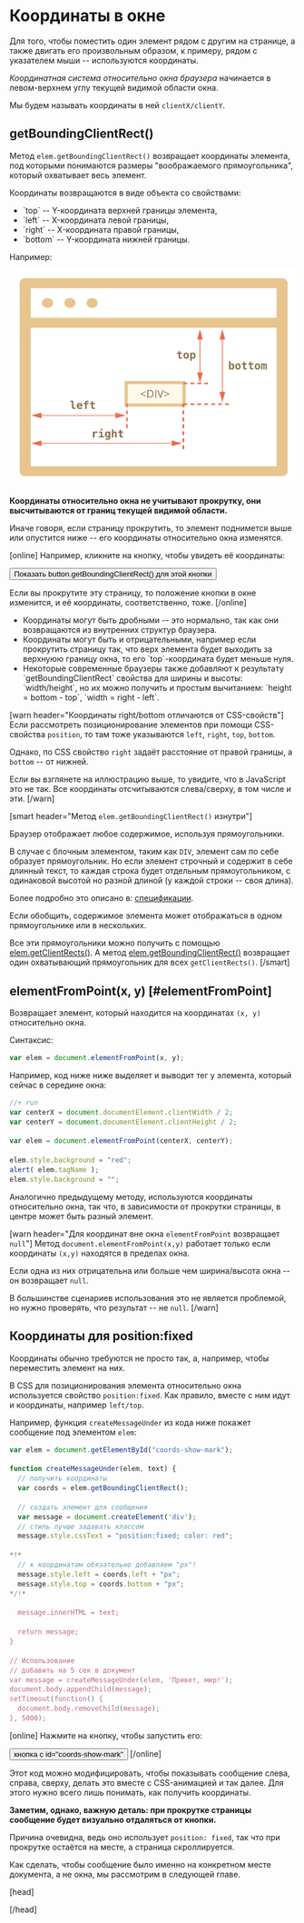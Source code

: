 # Координаты в окне

Для того, чтобы поместить один элемент рядом с другим на странице, а также двигать его произвольным образом, к примеру, рядом с указателем мыши -- используются координаты.

*Координатная система относительно окна браузера* начинается в левом-верхнем углу текущей видимой области окна.

Мы будем называть координаты в ней `clientX/clientY`.


## getBoundingClientRect()

Метод `elem.getBoundingClientRect()` возвращает координаты элемента, под которыми понимаются размеры "воображаемого прямоугольника", который охватывает весь элемент.

Координаты возвращаются в виде объекта со свойствами:
<ul>
<li>`top` -- Y-координата верхней границы элемента,</li>
<li>`left` -- X-координата левой границы,</li>
<li>`right` -- X-координата правой границы,</li>
<li>`bottom` -- Y-координата нижней границы.</li>
</ul>

Например:

<img src="coords.svg">

**Координаты относительно окна не учитывают прокрутку, они высчитываются от границ текущей видимой области.**

Иначе говоря, если страницу прокрутить, то элемент поднимется выше или опустится ниже -- его координаты относительно окна изменятся.

[online]
Например, кликните на кнопку, чтобы увидеть её координаты:

<input id="brTest" type="button" value="Показать button.getBoundingClientRect() для этой кнопки" onclick='showRect(this)'/>

<script>
function showRect(elem) {
  var r = elem.getBoundingClientRect()
  alert("{top:"+r.top+", left:"+r.left+", right:"+r.right+", bottom:"+ r.bottom + "}");
}
</script>

Если вы прокрутите эту страницу, то положение кнопки в окне изменится, и её координаты, соответственно, тоже. 
[/online]

<ul>
<li>Координаты могут быть дробными -- это нормально, так как они возвращаются из внутренних структур браузера.</li>
<li>Координаты могут быть и отрицательными, например если прокрутить страницу так, что верх элемента будет выходить за верхнуюю границу окна, то его `top`-координата будет меньше нуля.</li>
<li>Некоторые современные браузеры также добавляют к результату `getBoundingClientRect` свойства для ширины и высоты: `width/height`, но их можно получить и простым вычитанием: `height = bottom - top`, `width = right - left`.</li>
</ul>

[warn header="Координаты right/bottom отличаются от CSS-свойств"]
Если рассмотреть позиционирование элементов при помощи CSS-свойства `position`, то там тоже указываются `left`, `right`, `top`, `bottom`.

Однако, по CSS свойство `right` задаёт расстояние от правой границы, а `bottom` -- от нижней.

Если вы взглянете на иллюстрацию выше, то увидите, что в JavaScript это не так. Все координаты отсчитываются слева/сверху, в том числе и эти.
[/warn]


[smart header="Метод `elem.getBoundingClientRect()` изнутри"]

Браузер отображает любое содержимое, используя прямоугольники. 

В случае с блочным элементом, таким как `DIV`, элемент сам по себе образует прямоугольник. Но если элемент строчный и содержит в себе длинный текст, то каждая строка будет отдельным прямоугольником, с одинаковой высотой но разной длиной (у каждой строки -- своя длина).

Более подробно это описано в: <a href="http://www.w3.org/TR/CSS21/visuren.html#anonymous-block-level">спецификации</a>.

Если обобщить, содержимое элемента может отображаться в одном прямоугольнике или в нескольких.

Все эти прямоугольники можно получить с помощью [elem.getClientRects()](https://developer.mozilla.org/en/DOM/element.getClientRects). А метод [elem.getBoundingClientRect()](https://developer.mozilla.org/en/DOM/element.getBoundingClientRect) возвращает один охватывающий прямоугольник для всех `getClientRects()`.
[/smart]


## elementFromPoint(x, y) [#elementFromPoint]

Возвращает элемент, который находится на координатах `(x, y)` относительно окна.

Синтаксис:

```js
var elem = document.elementFromPoint(x, y);
```

Например, код ниже ниже выделяет и выводит тег у элемента, который сейчас в середине окна:

```js
//+ run
var centerX = document.documentElement.clientWidth / 2;
var centerY = document.documentElement.clientHeight / 2;

var elem = document.elementFromPoint(centerX, centerY);

elem.style.background = "red";
alert( elem.tagName );
elem.style.background = "";
```

Аналогично предыдущему методу, используются координаты относительно окна, так что, в зависимости от прокрутки страницы, в центре может быть разный элемент.

[warn header="Для координат вне окна `elementFromPoint` возвращает `null`"]
Метод `document.elementFromPoint(x,y)` работает только если координаты `(x,y)` находятся в пределах окна.

Если одна из них отрицательна или больше чем ширина/высота окна -- он возвращает `null`.

В большинстве сценариев использования это не является проблемой, но нужно проверять, что результат -- не `null`.
[/warn] 


## Координаты для position:fixed

Координаты обычно требуются не просто так, а, например, чтобы переместить элемент на них.

В CSS для позиционирования элемента относительно окна используется свойство `position:fixed`. Как правило, вместе с ним идут и координаты, например `left/top`.

Например, функция `createMessageUnder` из кода ниже покажет сообщение под элементом `elem`:

```js
var elem = document.getElementById("coords-show-mark");

function createMessageUnder(elem, text) {
  // получить координаты
  var coords = elem.getBoundingClientRect();

  // создать элемент для сообщения
  var message = document.createElement('div');
  // стиль лучше задавать классом
  message.style.cssText = "position:fixed; color: red";

*!*
  // к координатам обязательно добавляем "px"!
  message.style.left = coords.left + "px";
  message.style.top = coords.bottom + "px";
*/!*

  message.innerHTML = text;

  return message;
}

// Использование
// добавить на 5 сек в документ
var message = createMessageUnder(elem, 'Привет, мир!');
document.body.appendChild(message);
setTimeout(function() {
  document.body.removeChild(message);
}, 5000);
```

[online]
Нажмите на кнопку, чтобы запустить его:

<button id="coords-show-mark">кнопка с id="coords-show-mark"</button>
[/online]

Этот код можно модифицировать, чтобы показывать сообщение слева, справа, сверху, делать это вместе с CSS-анимацией и так далее. Для этого нужно всего лишь понимать, как получить координаты.

**Заметим, однако, важную деталь: при прокрутке страницы сообщение будет визуально отдаляться от кнопки.**

Причина очевидна, ведь оно использует `position: fixed`, так что при прокрутке остаётся на месте, а страница скроллируется. 

Как сделать, чтобы сообщение было именно на конкретном месте документа, а не окна, мы рассмотрим в следующей главе.


[head]
<script>
document.addEventListener('DOMContentLoaded', function() {

document.getElementById('coords-show-mark').onclick = function() {
var elem = document.getElementById("coords-show-mark");

function createMessageUnder(elem, text) {
  // получить координаты
  var coords = elem.getBoundingClientRect();

  // создать элемент для сообщения
  var message = document.createElement('div');
  // стиль лучше задавать классом
  message.style.cssText = "position:fixed; color: red";

  // к координатам обязательно добавляем "px"!
  message.style.left = coords.left + "px";
  message.style.top = coords.bottom + "px";

  message.innerHTML = text;

  return message;
}

// Использование
// добавить на 5 сек в документ
var message = createMessageUnder(elem, 'Привет, мир!');
document.body.appendChild(message);
setTimeout(function() {
  document.body.removeChild(message);
}, 5000);
}

});

</script>
[/head]